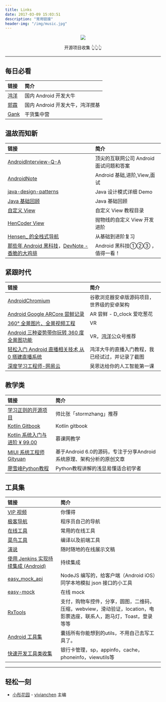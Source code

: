 ```yaml
---
title: Links
date: 2017-03-09 15:03:51
description: "常用链接"
header-img: "/img/music.jpg"
---
```

[<div align=center><img src="https://dn-linuxcn.qbox.me/data/attachment/album/201503/19/212638snhia4axi14x5rt5.jpg"/></div>](/project_collection)
<div align=center>开源项目收集 👆👆👆</div>

--------------------------------
## 每日必看
| 链接        |     简介     |
| :----------- | :-----------|
|[鸿洋](http://blog.csdn.net/lmj623565791?viewmode=contents)| 国内 Android 开发大牛 |
|[郭霖](http://weixin.sogou.com/weixin?type=1&query=guolin_blog&ie=utf8&_sug_=n&_sug_type_=&w=01015002&oq=&ri=2&sourceid=sugg&sut=893&sst0=1477555640580&lkt=1%2C1477555640477%2C1477555640477)| 国内 Android 开发大牛，鸿洋搅基 |
|[Gank](http://gank.io/) | 干货集中营 |

## 温故而知新
| 链接        |     简介     |
| :----------- | :-----------|
|[AndroidInterview-Q-A](https://github.com/JackyAndroid/AndroidInterview-Q-A) | 顶尖的互联网公司 Android面试问题和答案|
|[AndroidNote](https://github.com/linsir6/AndroidNote) | Android 基础,进阶,View,面试 |
|[java-design-patterns](https://github.com/iluwatar/java-design-patterns) | Java 设计模式详细 Demo |
|[Java 基础回顾](http://blog.csdn.net/dd864140130/article/details/55833087) | Java 基础回顾 |
|[自定义 View](http://www.gcssloop.com/customview/CustomViewIndex) | 自定义 View 教程目录 |
|[HenCoder View](http://hencoder.com/ui-1-1/) | 抛物线的自定义 View 开发进阶 |
|[Hensen_ 的全栈式导航](http://blog.csdn.net/qq_30379689/article/details/52637226) | 从基础到进阶复习 |
|[那些年 Android 黑科技](http://www.jianshu.com/p/cb2deed0f2d8)，[DevNote - 香脆的大鸡排](https://github.com/BolexLiu/DevNote) | Android 黑科技①②③ ，值得一看！ |

## 紧跟时代
| 链接        |     简介     |
| :----------- | :-----------|
|[AndroidChromium](https://github.com/JackyAndroid/AndroidChromium/blob/master/README-CN.md) | 谷歌浏览器安卓版源码项目，世界级的安卓架构 |
|[Android Google ARCore 尝鲜记录](https://mp.weixin.qq.com/s/BwjyJwUJKZSSaaKbzRiT8Q) |  AR 尝鲜 - D_clock 爱吃葱花 |
|[360° 全景图片、全景视频工程](https://github.com/sfsheng0322/DroidVR)| VR |
|[Android 三种姿势带你玩转 360 度全景图功能](http://www.jianshu.com/p/adfab8201660) |   VR，[鸿洋](http://mp.weixin.qq.com/s/XxzM3YIR-V2BD2M833qlhQ)公众号推荐 |
|[轻松入门 Android 直播相关技术 从 0 搭建直播系统](http://blog.csdn.net/lmj623565791/article/details/77937483)| 鸿洋大牛的直播入门教程，我已经试过，并记录了截图 |
|[深度学习工程师-网易云](http://mooc.study.163.com/smartSpec/detail/1001319001.htm) | 吴恩达给你的人工智能第一课 |

## 教学类
| 链接        |     简介     |
| :----------- | :-----------|
|[学习正则的开源项目](https://github.com/zeeshanu/learn-regex/blob/master/README-cn.md) | 帅比张「stormzhang」推荐 |
|[Kotlin Gitbook](https://huanglizhuo.gitbooks.io/kotlin-in-chinese/content/GettingStarted/Basic-Syntax.html?q=) | Kotlin gitbook |
|[Kotlin 系统入门与进阶 ¥ 99.00](http://coding.imooc.com/class/evaluation/108.html?page=3) | 慕课网教学 |
|[MIUI 系统工程师 Gityuan](http://gityuan.com/about/) | 基于Android 6.0的源码，专注于分享Android系统原理、架构分析的原创文章 |
|[廖雪峰Python教程](http://www.liaoxuefeng.com/wiki/0014316089557264a6b348958f449949df42a6d3a2e542c000/00143184474383175eeea92a8b0439fab7b392a8a32f8fa000) | Python教程讲解的浅显易懂适合初学者|

## 工具集
| 链接        |     简介     |
| :----------- | :-----------|
|[VIP 视频](http://ilxdh.com/) | 你懂得 |
|[极客导航](http://www.jikedaohang.com/) | 程序员自己的导航 |
|[在线工具](http://tool.lu/) | 常用的在线工具 |
|[菜鸟工具](http://c.runoob.com/) | 编译以及前端工具 |
|[演说](http://yanshuo.io/) | 随时随地的在线展示文稿 |
|[使用 Jenkins 实现持续集成 (Android)](http://www.pgyer.com/doc/view/jenkins) | 持续集成 |
|[easy_mock_api](https://github.com/heimashi/easy_mock_api) | NodeJS 编写的，给客户端（Android iOS）同学本地模拟 json 接口的小工具 |
|[easy-mock](https://easy-mock.com/) | 在线 mock |
|[RxTools](https://github.com/vondear/RxTools) | 支付，购物车控件，分享，圆图，二维码，压缩，webview，滑动验证，location，电影票选座，联系人，跑马灯，Toast，登录 等等 |
|[Android 工具集](https://github.com/Blankj/AndroidUtilCode) | 囊括所有你能想到的utils，不用自己去写工具了。 |
| [快速开发工具类收集](https://github.com/AbrahamCaiJin/CommonUtilLibrary) | 银行卡管理，sp，appinfo，cache，phoneinfo，viewutils等 |
	
--------------------------------
## 轻松一刻
- [小彤花园](http://www.jianshu.com/u/4a4eb4feee62) - [vivianchen](http://www.vivianchen.cn/about/) 主编

<!-- ## React Native (是时候学习一波了！)
- [涩郎React-Native](http://godcoder.me/categories/%E6%8A%80%E6%9C%AF%E5%8D%9A%E5%AE%A2/React-Native/)
- [crazycodeboy的React Native总结](https://github.com/crazycodeboy/RNStudyNotes)
- [高仿掘金-React Native](http://blog.csdn.net/w337198302/article/details/53225051)
- [React Native开发工具配置](https://github.com/le0zh/blog/issues/1) -->

<!-- ## Nice Blog
* [中二病也要开发 ANDROID](http://kaedea.com/)
* [王亟亟的大牛之路](http://blog.csdn.net/ddwhan0123?viewmode=contents) - Android, iOS, react-native
* [D_clock爱吃葱花](http://blog.coderclock.com/) - 
* [《Android开发艺术探索》读书笔记](https://hujiaweibujidao.github.io/blog/2015/12/05/art-of-android-development-reading-notes/)
* [Android样式的开发](http://keeganlee.me/post/android/20150830)- shape、selector、layer-list、level-list、style等
* [南尘](http://www.cnblogs.com/liushilin) - [内存泄漏全解析](http://www.cnblogs.com/liushilin/p/5900089.html), [Retrofit](http://www.cnblogs.com/liushilin/p/6164901.html)
* [一个五年Android开发者百度、阿里、聚美、映客的面试心经](http://gdky005.com/2016/07/08/%E4%B8%80%E4%B8%AA%E4%BA%94%E5%B9%B4Android%E5%BC%80%E5%8F%91%E8%80%85%E7%99%BE%E5%BA%A6%E3%80%81%E9%98%BF%E9%87%8C%E3%80%81%E8%81%9A%E7%BE%8E%E3%80%81%E6%98%A0%E5%AE%A2%E7%9A%84%E9%9D%A2%E8%AF%95%E5%BF%83%E7%BB%8F/) - 前人指路
* [drakeet](https://drakeet.me/) - 阿里Android开发者
* [咕咚](http://gudong.name/) - 独立Android开发者
* [素锦](http://isujin.com/) - 有个性的网站
* [卖桃君随想录](http://macshuo.com/) - 70后程序员的理想
* [Aixiu](http://blog.ynxiu.com/about/) - 一个不会写代码的，平面工作者！
* [灰姑娘](http://ephen.me/About/) - 产品运营经理(妹子哟~)
* [MOxFIVE](http://moxfive.xyz/) - 专注于前端
* [Xesam](http://xesam.github.io/tag/android/) - 靠谱的娱乐型程序员
* [张涛-开源实验室](http://www.kymjs.com/works/)
* [edolphin](http://edolphin.site/archives/) - ubuntu搜狗输入法，idea下无法输入中文
* [拥抱 Android Studio ：Gradle 插件开发](http://kvh.io/cn/tags/EmbraceAndroidStudio/)
* [Werb](http://werb.github.io/) - android视频音频,python打包apk等
* [半栈工程师](https://halfstackdeveloper.github.io/) - 滑动卡片, 悬浮球, JVM, HotFix等 -->

<!-- ## A collection of links
- [主席](https://github.com/singwhatiwanna), 微博[任玉刚Coder](http://weibo.com/uc83018062?is_hot=1) - 《Android开发艺术探索》作者
- [泡在网上的日子](http://www.jcodecraeer.com/plus/list.php?tid=18) - 做最好的移动开发社区
- [给 Android 开发者的 RxJava 详解](http://gank.io/post/560e15be2dca930e00da1083#toc_1) by [`扔物线`](https://github.com/rengwuxian)
- 使用CheckStyle检查代码(http://gudong.name/2016/04/07/checkstyle.html) -->
